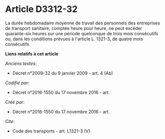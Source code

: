 # Article D3312-32

La durée hebdomadaire moyenne de travail des personnels des entreprises de transport sanitaire, comptée heure pour heure, ne
peut excéder quarante-six heures sur une période quelconque de trois mois consécutifs ou, dans les conditions prévues à
l'article L. 1321-3, de quatre mois consécutifs.

**Liens relatifs à cet article**

_Anciens textes_:

  - Décret n°2009-32 du 9 janvier 2009 - art. 4 (Ab)

_Codifié par_:

  - Décret n°2016-1550 du 17 novembre 2016 - art.

_Créé par_:

  - Décret n°2016-1550 du 17 novembre 2016 - art.

_Cite_:

  - Code des transports - art. L1321-3 (V)
